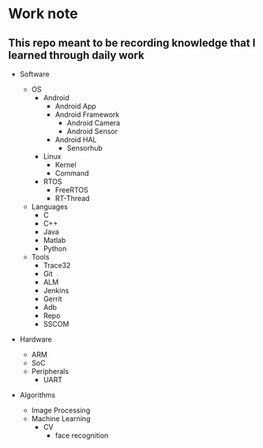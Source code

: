 # Work note
**This repo meant to be recording knowledge that I learned through daily work**
--

* Software
  * OS
    * Android
      * Android App
      * Android Framework
        * Android Camera
        * Android Sensor
      * Android HAL
        * Sensorhub
    * Linux
      * Kernel
      * Command
    * RTOS
      * FreeRTOS
      * RT-Thread
  * Languages
    * C
    * C++
    * Java
    * Matlab
    * Python
  * Tools
    * Trace32
    * Git
    * ALM
    * Jenkins
    * Gerrit
    * Adb
    * Repo
    * SSCOM

* Hardware
  * ARM
  * SoC
  * Peripherals
    * UART

* Algorithms
  * Image Processing
  * Machine Learning
    * CV
      * face recognition
